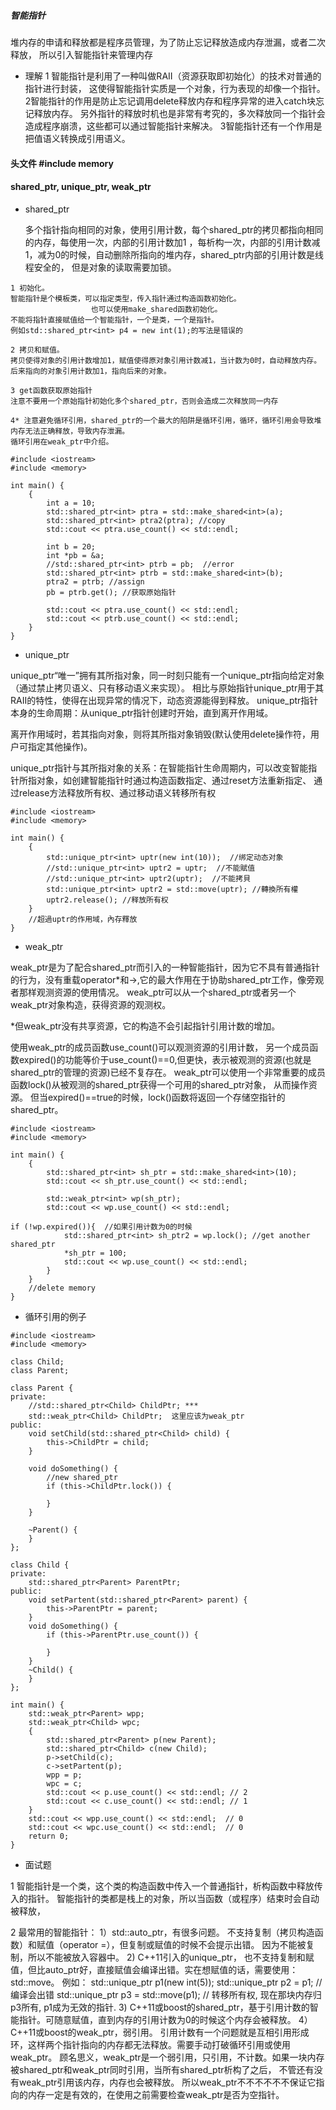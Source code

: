  ##### 智能指针 
堆内存的申请和释放都是程序员管理，为了防止忘记释放造成内存泄漏，或者二次释放，
所以引入智能指针来管理内存

+ 理解
1  智能指针是利用了一种叫做RAII（资源获取即初始化）的技术对普通的指针进行封装，
这使得智能指针实质是一个对象，行为表现的却像一个指针。
2智能指针的作用是防止忘记调用delete释放内存和程序异常的进入catch块忘记释放内存。
另外指针的释放时机也是非常有考究的，多次释放同一个指针会造成程序崩溃，这些都可以通过智能指针来解决。
3智能指针还有一个作用是把值语义转换成引用语义。

#### 头文件 #include memory 
#### shared_ptr, unique_ptr, weak_ptr

+ shared_ptr  

  多个指针指向相同的对象，使用引用计数，每个shared_ptr的拷贝都指向相同的内存，每使用一次，内部的引用计数加1
  ，每析构一次，内部的引用计数减1，减为0的时候，自动删除所指向的堆内存，shared_ptr内部的引用计数是线程安全的，
  但是对象的读取需要加锁。
```
1 初始化。
智能指针是个模板类，可以指定类型，传入指针通过构造函数初始化。
                  也可以使用make_shared函数初始化。
不能将指针直接赋值给一个智能指针，一个是类，一个是指针。
例如std::shared_ptr<int> p4 = new int(1);的写法是错误的

2 拷贝和赋值。
拷贝使得对象的引用计数增加1，赋值使得原对象引用计数减1，当计数为0时，自动释放内存。
后来指向的对象引用计数加1，指向后来的对象。

3 get函数获取原始指针
注意不要用一个原始指针初始化多个shared_ptr，否则会造成二次释放同一内存

4* 注意避免循环引用，shared_ptr的一个最大的陷阱是循环引用，循环，循环引用会导致堆内存无法正确释放，导致内存泄漏。
循环引用在weak_ptr中介绍。
```
```
#include <iostream>
#include <memory>

int main() {
	{
		int a = 10;
		std::shared_ptr<int> ptra = std::make_shared<int>(a);
		std::shared_ptr<int> ptra2(ptra); //copy
		std::cout << ptra.use_count() << std::endl;

		int b = 20;
		int *pb = &a;
		//std::shared_ptr<int> ptrb = pb;  //error
		std::shared_ptr<int> ptrb = std::make_shared<int>(b);
	    ptra2 = ptrb; //assign
		pb = ptrb.get(); //获取原始指针

		std::cout << ptra.use_count() << std::endl;
		std::cout << ptrb.use_count() << std::endl;
	}
}
```
+ unique_ptr  

unique_ptr“唯一”拥有其所指对象，同一时刻只能有一个unique_ptr指向给定对象（通过禁止拷贝语义、只有移动语义来实现）。
相比与原始指针unique_ptr用于其RAII的特性，使得在出现异常的情况下，动态资源能得到释放。
unique_ptr指针本身的生命周期：从unique_ptr指针创建时开始，直到离开作用域。

离开作用域时，若其指向对象，则将其所指对象销毁(默认使用delete操作符，用户可指定其他操作)。

unique_ptr指针与其所指对象的关系：在智能指针生命周期内，可以改变智能指针所指对象，如创建智能指针时通过构造函数指定、通过reset方法重新指定、
通过release方法释放所有权、通过移动语义转移所有权
```
#include <iostream>
#include <memory>

int main() {
	{
		std::unique_ptr<int> uptr(new int(10));  //绑定动态对象
		//std::unique_ptr<int> uptr2 = uptr;  //不能賦值
		//std::unique_ptr<int> uptr2(uptr);  //不能拷貝
		std::unique_ptr<int> uptr2 = std::move(uptr); //轉換所有權
		uptr2.release(); //释放所有权
	}
	//超過uptr的作用域，內存釋放
}
```
+ weak_ptr  

weak_ptr是为了配合shared_ptr而引入的一种智能指针，因为它不具有普通指针的行为，没有重载operator*和->,它的最大作用在于协助shared_ptr工作，像旁观者那样观测资源的使用情况。
weak_ptr可以从一个shared_ptr或者另一个weak_ptr对象构造，获得资源的观测权。

*但weak_ptr没有共享资源，它的构造不会引起指针引用计数的增加。

使用weak_ptr的成员函数use_count()可以观测资源的引用计数，
另一个成员函数expired()的功能等价于use_count()==0,但更快，表示被观测的资源(也就是shared_ptr的管理的资源)已经不复存在。
weak_ptr可以使用一个非常重要的成员函数lock()从被观测的shared_ptr获得一个可用的shared_ptr对象， 从而操作资源。
但当expired()==true的时候，lock()函数将返回一个存储空指针的shared_ptr。
```
#include <iostream>
#include <memory>

int main() {
	{
		std::shared_ptr<int> sh_ptr = std::make_shared<int>(10);
		std::cout << sh_ptr.use_count() << std::endl;

		std::weak_ptr<int> wp(sh_ptr);
		std::cout << wp.use_count() << std::endl;

if (!wp.expired()){  //如果引用计数为0的时候
			std::shared_ptr<int> sh_ptr2 = wp.lock(); //get another shared_ptr
			*sh_ptr = 100;
			std::cout << wp.use_count() << std::endl;
		}
	}
	//delete memory
}
```
+ 循环引用的例子
```
#include <iostream>
#include <memory>

class Child;
class Parent;

class Parent {
private:
    //std::shared_ptr<Child> ChildPtr; *** 
    std::weak_ptr<Child> ChildPtr;  这里应该为weak_ptr
public:
    void setChild(std::shared_ptr<Child> child) {
        this->ChildPtr = child;
    }

    void doSomething() {
        //new shared_ptr
        if (this->ChildPtr.lock()) {

        }
    }

    ~Parent() {
    }
};

class Child {
private:
    std::shared_ptr<Parent> ParentPtr;
public:
    void setPartent(std::shared_ptr<Parent> parent) {
        this->ParentPtr = parent;
    }
    void doSomething() {
        if (this->ParentPtr.use_count()) {

        }
    }
    ~Child() {
    }
};

int main() {
    std::weak_ptr<Parent> wpp;
    std::weak_ptr<Child> wpc;
    {
        std::shared_ptr<Parent> p(new Parent);
        std::shared_ptr<Child> c(new Child);
        p->setChild(c);
        c->setPartent(p);
        wpp = p;
        wpc = c;
        std::cout << p.use_count() << std::endl; // 2
        std::cout << c.use_count() << std::endl; // 1
    }
    std::cout << wpp.use_count() << std::endl;  // 0
    std::cout << wpc.use_count() << std::endl;  // 0
    return 0;
}
```

+ 面试题

1 智能指针是一个类，这个类的构造函数中传入一个普通指针，析构函数中释放传入的指针。
  智能指针的类都是栈上的对象，所以当函数（或程序）结束时会自动被释放，  
  
2 最常用的智能指针： 
  1）std::auto_ptr，有很多问题。 不支持复制（拷贝构造函数）和赋值（operator =），但复制或赋值的时候不会提示出错。
  因为不能被复制，所以不能被放入容器中。
  2) C++11引入的unique_ptr， 也不支持复制和赋值，但比auto_ptr好，直接赋值会编译出错。实在想赋值的话，需要使用：std::move。
   例如：
        std::unique_ptr<int> p1(new int(5));
        std::unique_ptr<int> p2 = p1; // 编译会出错
        std::unique_ptr<int> p3 = std::move(p1); // 转移所有权, 现在那块内存归p3所有, p1成为无效的指针.
  3) C++11或boost的shared_ptr，基于引用计数的智能指针。可随意赋值，直到内存的引用计数为0的时候这个内存会被释放。
  4）C++11或boost的weak_ptr，弱引用。
  引用计数有一个问题就是互相引用形成环，这样两个指针指向的内存都无法释放。需要手动打破循环引用或使用weak_ptr。
  顾名思义，weak_ptr是一个弱引用，只引用，不计数。如果一块内存被shared_ptr和weak_ptr同时引用，当所有shared_ptr析构了之后，
  不管还有没有weak_ptr引用该内存，内存也会被释放。
 所以weak_ptr不不不不不不保证它指向的内存一定是有效的，在使用之前需要检查weak_ptr是否为空指针。
